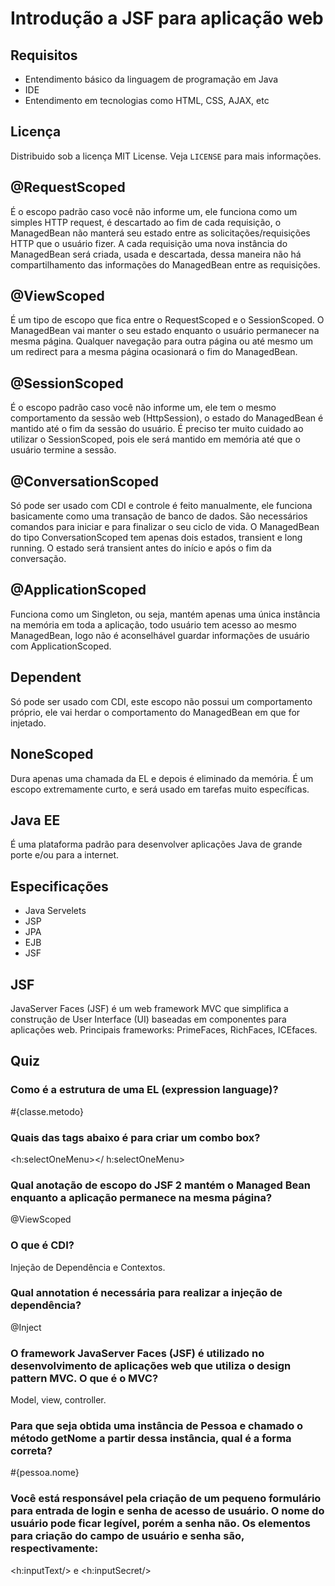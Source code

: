# Introdução a JSF para aplicação web
## Requisitos
- Entendimento básico da linguagem de programação em Java
- IDE
- Entendimento em tecnologias como HTML, CSS, AJAX, etc

## Licença
Distribuido sob a licença MIT License. Veja `LICENSE` para mais informações.

## @RequestScoped
É o escopo padrão caso você não informe um, ele funciona como um simples HTTP request, é descartado ao fim de cada requisição, o ManagedBean não manterá seu estado entre as solicitações/requisições HTTP que o usuário fizer. A cada requisição uma nova instância do ManagedBean será criada, usada e descartada, dessa maneira não há compartilhamento das informações do ManagedBean entre as requisições. 

## @ViewScoped
É um tipo de escopo que fica entre o RequestScoped e o SessionScoped. O ManagedBean vai manter o seu estado enquanto o usuário permanecer na mesma página. Qualquer navegação para outra página ou até mesmo um um redirect para a mesma página ocasionará o fim do ManagedBean. 

## @SessionScoped 
É o escopo padrão caso você não informe um, ele tem o mesmo comportamento da sessão web (HttpSession), o estado do ManagedBean é mantido até o fim da sessão do usuário. É preciso ter muito cuidado ao utilizar o SessionScoped, pois ele será mantido em memória até que o usuário termine a sessão.

## @ConversationScoped
Só pode ser usado com CDI e controle é feito manualmente, ele funciona basicamente como uma transação de banco de dados. São necessários comandos para iniciar e para finalizar o seu ciclo de vida. O ManagedBean do tipo ConversationScoped tem apenas dois estados, transient e long running. O estado será transient antes do início e após o fim da conversação.

## @ApplicationScoped
Funciona como um Singleton, ou seja, mantém apenas uma única instância na memória em toda a aplicação, todo usuário tem acesso ao mesmo ManagedBean, logo não é aconselhável guardar informações de usuário com ApplicationScoped. 

## Dependent
Só pode ser usado com CDI, este escopo não possui um comportamento próprio, ele vai herdar o comportamento do ManagedBean em que for injetado.

## NoneScoped
Dura apenas uma chamada da EL e depois é eliminado da memória. É um escopo extremamente curto, e será usado em tarefas muito específicas.  

## Java EE
É uma plataforma padrão para desenvolver aplicações Java de grande porte e/ou para a internet.

## Especificações
- Java Servelets
- JSP
- JPA
- EJB
- JSF

## JSF
JavaServer Faces (JSF) é um web framework MVC que simplifica a construção de User Interface (UI) baseadas em componentes para aplicações web. Principais frameworks: PrimeFaces, RichFaces, ICEfaces.

## Quiz
### Como é a estrutura de uma EL (expression language)? 
#{classe.metodo}

### Quais das tags abaixo é para criar um combo box? 
<h:selectOneMenu></ h:selectOneMenu>

### Qual anotação de escopo do JSF 2 mantém o Managed Bean enquanto a aplicação permanece na mesma página? 
@ViewScoped

### O que é CDI? 
Injeção de Dependência e Contextos.

### Qual annotation é necessária para realizar a injeção de dependência? 
@Inject

### O framework JavaServer Faces (JSF) é utilizado no desenvolvimento de aplicações web que utiliza o design pattern MVC. O que é o MVC? 
Model, view, controller.

### Para que seja obtida uma instância de Pessoa e chamado o método getNome a partir dessa instância, qual é a forma correta? 
#{pessoa.nome}

### Você está responsável pela criação de um pequeno formulário para entrada de login e senha de acesso de usuário. O nome do usuário pode ficar legível, porém a senha não. Os elementos para criação do campo de usuário e senha são, respectivamente: 
<h:inputText/> e <h:inputSecret/>
